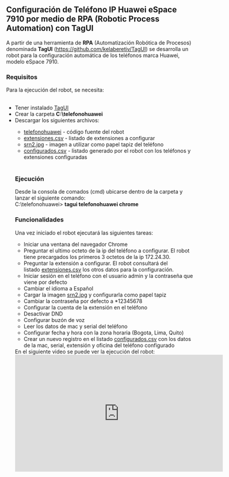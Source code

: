 <h2>
Configuración de Teléfono IP Huawei eSpace 7910 por medio de RPA (Robotic Process Automation) con TagUI</h2>
<div>
A partir de una herramienta de <b>RPA</b> (Automatización Robótica de Procesos) denominada <b>TagUI</b> (<a href="https://github.com/kelaberetiv/TagUI" target="_blank">https://github.com/kelaberetiv/TagUI</a>) se desarrolla un robot para la configuración automática de los teléfonos marca Huawei, modelo eSpace 7910.<br />
<h3>
Requisitos</h3>
Para la ejecución del robot, se necesita:<br />
<br />
<ul>
<li>Tener instalado <a href="https://github.com/kelaberetiv/TagUI#set-up" target="_blank">TagUI</a></li>
<li>Crear la carpeta <b>C:\telefonohuawei</b></li>
<li>Descargar los siguientes archivos:</li>
<ul>
<li><a href="https://github.com/alfarodaniel/RPA-TagUI-Telefono-IP-Huawei/blob/master/telefonohuawei" target="_blank">telefonohuawei</a> - código fuente del robot</li>
<li><a href="https://github.com/alfarodaniel/RPA-TagUI-Telefono-IP-Huawei/blob/master/extensiones.csv" target="_blank">extensiones.csv</a> - listado de extensiones a configurar</li>
<li><a href="https://github.com/alfarodaniel/RPA-TagUI-Telefono-IP-Huawei/blob/master/srn2.jpg" target="_blank">srn2.jpg</a> - imagen a utilizar como papel tapiz del teléfono</li>
<li><a href="https://github.com/alfarodaniel/RPA-TagUI-Telefono-IP-Huawei/blob/master/configurados.csv" target="_blank">configurados.csv</a> - listado generado por el robot con los teléfonos y extensiones configuradas</li>
</ul>
<br />
<h3>
Ejecución</h3>
Desde la consola de comados (cmd) ubicarse dentro de la carpeta y lanzar el siguiente comando:<br />
C:\telefonohuawei&gt;&nbsp;<b>tagui telefonohuawei chrome</b><br />
<h3>
Funcionalidades</h3>
<div>
Una vez iniciado el robot ejecutará las siguientes tareas:</div>
<div>
<ul>
<li>Iniciar una ventana del navegador Chrome</li>
<li>Preguntar el ultimo octeto de la ip del teléfono a configurar. El robot tiene precargados los primeros 3 octetos de la ip 172.24.30.</li>
<li>Preguntar la extensión a configurar. El robot consultará del listado&nbsp;<a href="https://github.com/alfarodaniel/RPA-TagUI-Telefono-IP-Huawei/blob/master/extensiones.csv" target="_blank">extensiones.csv</a>&nbsp;los otros datos para la configuración.</li>
<li>Iniciar sesión en el teléfono con el usuario admin y la contraseña que viene por defecto</li>
<li>Cambiar el idioma a Español</li>
<li>Cargar la imagen&nbsp;<a href="https://github.com/alfarodaniel/RPA-TagUI-Telefono-IP-Huawei/blob/master/srn2.jpg" target="_blank">srn2.jpg</a>&nbsp;y configurarla como papel tapiz</li>
<li>Cambiar la contraseña por defecto a *12345678</li>
<li>Configurar la cuenta de la extensión en el teléfono</li>
<li>Desactivar DND</li>
<li>Configurar buzón de voz</li>
<li>Leer los datos de mac y serial del teléfono</li>
<li>Configurar fecha y hora con la zona horaria (Bogota, Lima, Quito)</li>
<li>Crear un nuevo registro en el listado&nbsp;<a href="https://github.com/alfarodaniel/RPA-TagUI-Telefono-IP-Huawei/blob/master/configurados.csv" target="_blank">configurados.csv</a>&nbsp;con los datos de la mac, serial, extensión y oficina del teléfono configurado</li>
</ul>
</div>
En el siguiente video se puede ver la ejecución del robot:<br />
<iframe allow="accelerometer; autoplay; encrypted-media; gyroscope; picture-in-picture" allowfullscreen="" frameborder="0" height="315" src="https://www.youtube.com/embed/CK-lVlkq5I0" width="560"></iframe></div>
